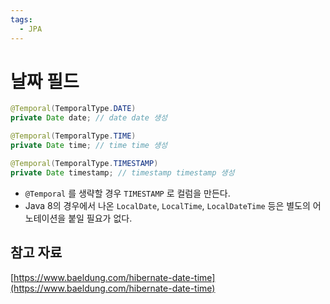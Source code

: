 ```yaml
---
tags:
  - JPA
---
```

# 날짜 필드

```java
@Temporal(TemporalType.DATE)
private Date date; // date date 생성

@Temporal(TemporalType.TIME)
private Date time; // time time 생성

@Temporal(TemporalType.TIMESTAMP)
private Date timestamp; // timestamp timestamp 생성
```

- `@Temporal` 를 생략할 경우 `TIMESTAMP` 로 컬럼을 만든다.
- Java 8의 경우에서 나온 `LocalDate`, `LocalTime`, `LocalDateTime` 등은 별도의 어노테이션을 붙일 필요가 없다.

## 참고 자료

[https://www.baeldung.com/hibernate-date-time](https://www.baeldung.com/hibernate-date-time)